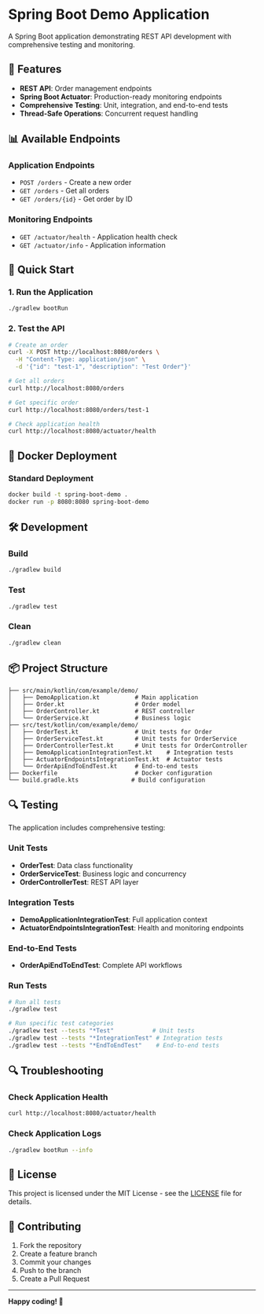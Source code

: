 # Spring Boot Demo Application

A Spring Boot application demonstrating REST API development with comprehensive testing and monitoring.

## 🚀 Features

- **REST API**: Order management endpoints
- **Spring Boot Actuator**: Production-ready monitoring endpoints
- **Comprehensive Testing**: Unit, integration, and end-to-end tests
- **Thread-Safe Operations**: Concurrent request handling

## 📊 Available Endpoints

### Application Endpoints
- `POST /orders` - Create a new order
- `GET /orders` - Get all orders
- `GET /orders/{id}` - Get order by ID

### Monitoring Endpoints
- `GET /actuator/health` - Application health check
- `GET /actuator/info` - Application information

## 🔧 Quick Start

### 1. Run the Application
```bash
./gradlew bootRun
```

### 2. Test the API
```bash
# Create an order
curl -X POST http://localhost:8080/orders \
  -H "Content-Type: application/json" \
  -d '{"id": "test-1", "description": "Test Order"}'

# Get all orders
curl http://localhost:8080/orders

# Get specific order
curl http://localhost:8080/orders/test-1

# Check application health
curl http://localhost:8080/actuator/health
```

## 🐳 Docker Deployment

### Standard Deployment
```bash
docker build -t spring-boot-demo .
docker run -p 8080:8080 spring-boot-demo
```

## 🛠️ Development

### Build
```bash
./gradlew build
```

### Test
```bash
./gradlew test
```

### Clean
```bash
./gradlew clean
```

## 📦 Project Structure

```
├── src/main/kotlin/com/example/demo/
│   ├── DemoApplication.kt          # Main application
│   ├── Order.kt                    # Order model
│   ├── OrderController.kt          # REST controller
│   └── OrderService.kt             # Business logic
├── src/test/kotlin/com/example/demo/
│   ├── OrderTest.kt                # Unit tests for Order
│   ├── OrderServiceTest.kt         # Unit tests for OrderService
│   ├── OrderControllerTest.kt      # Unit tests for OrderController
│   ├── DemoApplicationIntegrationTest.kt    # Integration tests
│   ├── ActuatorEndpointsIntegrationTest.kt  # Actuator tests
│   └── OrderApiEndToEndTest.kt     # End-to-end tests
├── Dockerfile                      # Docker configuration
└── build.gradle.kts               # Build configuration
```

## 🔍 Testing

The application includes comprehensive testing:

### Unit Tests
- **OrderTest**: Data class functionality
- **OrderServiceTest**: Business logic and concurrency
- **OrderControllerTest**: REST API layer

### Integration Tests
- **DemoApplicationIntegrationTest**: Full application context
- **ActuatorEndpointsIntegrationTest**: Health and monitoring endpoints

### End-to-End Tests
- **OrderApiEndToEndTest**: Complete API workflows

### Run Tests
```bash
# Run all tests
./gradlew test

# Run specific test categories
./gradlew test --tests "*Test"           # Unit tests
./gradlew test --tests "*IntegrationTest" # Integration tests
./gradlew test --tests "*EndToEndTest"    # End-to-end tests
```

## 🔍 Troubleshooting

### Check Application Health
```bash
curl http://localhost:8080/actuator/health
```

### Check Application Logs
```bash
./gradlew bootRun --info
```

## 📝 License

This project is licensed under the MIT License - see the [LICENSE](LICENSE) file for details.

## 🤝 Contributing

1. Fork the repository
2. Create a feature branch
3. Commit your changes
4. Push to the branch
5. Create a Pull Request

---

**Happy coding! 🚀**